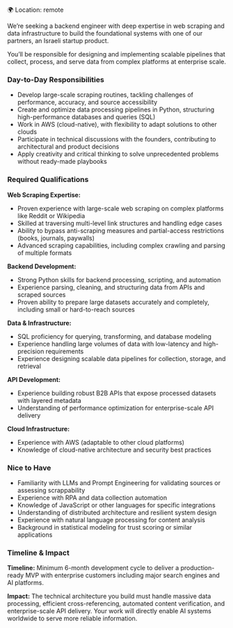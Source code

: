 🌍 Location: remote

We’re seeking a backend engineer with deep expertise in web scraping and data
infrastructure to build the foundational systems with one of our partners, an
Israeli startup product.

You’ll be responsible for designing and implementing scalable pipelines that
collect, process, and serve data from complex platforms at enterprise scale.

### Day-to-Day Responsibilities

  * Develop large-scale scraping routines, tackling challenges of performance, accuracy, and source accessibility
  * Create and optimize data processing pipelines in Python, structuring high-performance databases and queries (SQL)
  * Work in AWS (cloud-native), with flexibility to adapt solutions to other clouds
  * Participate in technical discussions with the founders, contributing to architectural and product decisions
  * Apply creativity and critical thinking to solve unprecedented problems without ready-made playbooks

### Required Qualifications

**Web Scraping Expertise:**

  * Proven experience with large-scale web scraping on complex platforms like Reddit or Wikipedia
  * Skilled at traversing multi-level link structures and handling edge cases
  * Ability to bypass anti-scraping measures and partial-access restrictions (books, journals, paywalls)
  * Advanced scraping capabilities, including complex crawling and parsing of multiple formats

**Backend Development:**

  * Strong Python skills for backend processing, scripting, and automation
  * Experience parsing, cleaning, and structuring data from APIs and scraped sources
  * Proven ability to prepare large datasets accurately and completely, including small or hard-to-reach sources

**Data & Infrastructure:**

  * SQL proficiency for querying, transforming, and database modeling
  * Experience handling large volumes of data with low-latency and high-precision requirements
  * Experience designing scalable data pipelines for collection, storage, and retrieval

**API Development:**

  * Experience building robust B2B APIs that expose processed datasets with layered metadata
  * Understanding of performance optimization for enterprise-scale API delivery

**Cloud Infrastructure:**

  * Experience with AWS (adaptable to other cloud platforms)
  * Knowledge of cloud-native architecture and security best practices

### Nice to Have

  * Familiarity with LLMs and Prompt Engineering for validating sources or assessing scrappability
  * Experience with RPA and data collection automation
  * Knowledge of JavaScript or other languages for specific integrations
  * Understanding of distributed architecture and resilient system design
  * Experience with natural language processing for content analysis
  * Background in statistical modeling for trust scoring or similar applications

### Timeline & Impact

**Timeline:** Minimum 6-month development cycle to deliver a production-ready
MVP with enterprise customers including major search engines and AI platforms.

**Impact:** The technical architecture you build must handle massive data
processing, efficient cross-referencing, automated content verification, and
enterprise-scale API delivery. Your work will directly enable AI systems
worldwide to serve more reliable information.